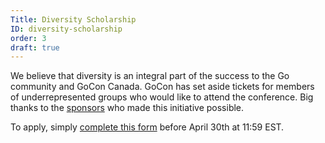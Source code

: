 ```yaml
---
Title: Diversity Scholarship
ID: diversity-scholarship
order: 3
draft: true
---
```


We believe that diversity is an integral part of the success to the Go community and GoCon Canada. GoCon has set aside tickets for members of underrepresented groups who would like to attend the conference. Big thanks to the [sponsors](#diversity) who made this initiative possible.

To apply, simply [complete this form](https://forms.gle/yXQrEcW5TyDwDYaj8) before April 30th at 11:59 EST.
